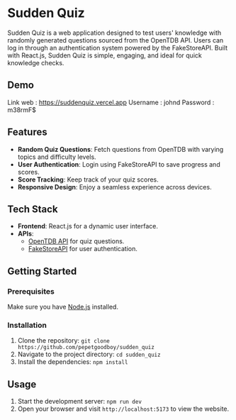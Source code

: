 # Sudden Quiz

Sudden Quiz is a web application designed to test users' knowledge with randomly generated questions sourced from the OpenTDB API. Users can log in through an authentication system powered by the FakeStoreAPI. Built with React.js, Sudden Quiz is simple, engaging, and ideal for quick knowledge checks.

## Demo

Link web : https://suddenquiz.vercel.app
Username : johnd
Password : m38rmF$

## Features

- **Random Quiz Questions**: Fetch questions from OpenTDB with varying topics and difficulty levels.
- **User Authentication**: Login using FakeStoreAPI to save progress and scores.
- **Score Tracking**: Keep track of your quiz scores.
- **Responsive Design**: Enjoy a seamless experience across devices.

## Tech Stack

- **Frontend**: React.js for a dynamic user interface.
- **APIs**:
  - [OpenTDB API](https://opentdb.com/api_config.php) for quiz questions.
  - [FakeStoreAPI](https://fakestoreapi.com/docs) for user authentication.

## Getting Started

### Prerequisites

Make sure you have [Node.js](https://nodejs.org/) installed.

### Installation

1. Clone the repository: `git clone https://github.com/pepetgoodboy/sudden_quiz`
2. Navigate to the project directory: `cd sudden_quiz`
3. Install the dependencies: `npm install`

## Usage

1. Start the development server: `npm run dev`
2. Open your browser and visit `http://localhost:5173` to view the website.
